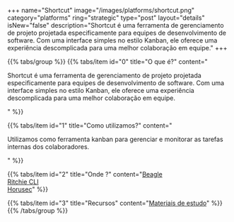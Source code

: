 +++
name="Shortcut"
image="/images/platforms/shortcut.png"
category="platforms"
ring="strategic"
type="post"
layout="details"
isNew="false"
description="Shortcut é uma ferramenta de gerenciamento de projeto projetada especificamente para equipes de desenvolvimento de software. Com uma interface simples no estilo Kanban, ele oferece uma experiência descomplicada para uma melhor colaboração em equipe."
+++

{{% tabs/group %}}
  {{% tabs/item id="0" title="O que é?" content="<p>Shortcut é uma ferramenta de gerenciamento de projeto projetada especificamente para equipes de desenvolvimento de software. Com uma interface simples no estilo Kanban, ele oferece uma experiência descomplicada para uma melhor colaboração em equipe.</p>" %}}

  {{% tabs/item id="1" title="Como utilizamos?" content="<p>Utilizamos como ferramenta kanban para gerenciar e monitorar as tarefas internas dos colaboradores.</p>" %}}

  {{% tabs/item id="2" title="Onde ?" content="<a href='https://usebeagle.io/' target='_blank'>Beagle</a><br /><a href='https://ritchiecli.io/' target='_blank'>Ritchie CLI</a><br /><a href='https://horusec.io/' target='_blank'>Horusec</a>" %}}

  {{% tabs/item id="3" title="Recursos" content="<a href='https://shortcut.com/webinars' target='_blank'>Materiais de estudo</a>" %}}
{{% /tabs/group %}}
